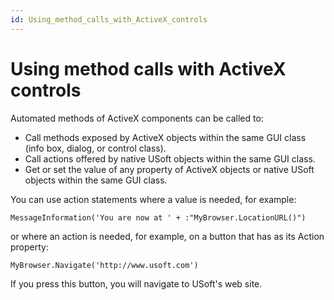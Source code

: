 ```yaml
---
id: Using_method_calls_with_ActiveX_controls
---
```


# Using method calls with ActiveX controls

Automated methods of ActiveX components can be called to:

- Call methods exposed by ActiveX objects within the same GUI class (info box, dialog, or control class).
- Call actions offered by native USoft objects within the same GUI class.
- Get or set the value of any property of ActiveX objects or native USoft objects within the same GUI class.

You can use action statements where a value is needed, for example:

```
MessageInformation('You are now at ' + :"MyBrowser.LocationURL()")
```

or where an action is needed, for example, on a button that has as its Action property:

```
MyBrowser.Navigate('http://www.usoft.com')
```

If you press this button, you will navigate to USoft's web site.